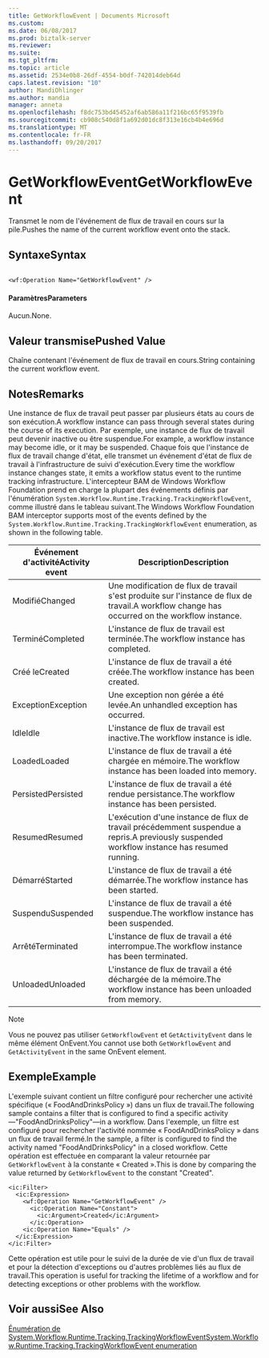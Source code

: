 ```yaml
---
title: GetWorkflowEvent | Documents Microsoft
ms.custom: 
ms.date: 06/08/2017
ms.prod: biztalk-server
ms.reviewer: 
ms.suite: 
ms.tgt_pltfrm: 
ms.topic: article
ms.assetid: 2534e0b8-26df-4554-b0df-742014deb64d
caps.latest.revision: "10"
author: MandiOhlinger
ms.author: mandia
manager: anneta
ms.openlocfilehash: f8dc753bd45452af6ab586a11f216bc65f9539fb
ms.sourcegitcommit: cb908c540d8f1a692d01dc8f313e16cb4b4e696d
ms.translationtype: MT
ms.contentlocale: fr-FR
ms.lasthandoff: 09/20/2017
---
```

# <a name="getworkflowevent"></a><span data-ttu-id="d2842-102">GetWorkflowEvent</span><span class="sxs-lookup"><span data-stu-id="d2842-102">GetWorkflowEvent</span></span>
<span data-ttu-id="d2842-103">Transmet le nom de l'événement de flux de travail en cours sur la pile.</span><span class="sxs-lookup"><span data-stu-id="d2842-103">Pushes the name of the current workflow event onto the stack.</span></span>  
  
## <a name="syntax"></a><span data-ttu-id="d2842-104">Syntaxe</span><span class="sxs-lookup"><span data-stu-id="d2842-104">Syntax</span></span>  
  
```  
  
<wf:Operation Name="GetWorkflowEvent" />  
```  
  
#### <a name="parameters"></a><span data-ttu-id="d2842-105">Paramètres</span><span class="sxs-lookup"><span data-stu-id="d2842-105">Parameters</span></span>  
 <span data-ttu-id="d2842-106">Aucun.</span><span class="sxs-lookup"><span data-stu-id="d2842-106">None.</span></span>  
  
## <a name="pushed-value"></a><span data-ttu-id="d2842-107">Valeur transmise</span><span class="sxs-lookup"><span data-stu-id="d2842-107">Pushed Value</span></span>  
 <span data-ttu-id="d2842-108">Chaîne contenant l'événement de flux de travail en cours.</span><span class="sxs-lookup"><span data-stu-id="d2842-108">String containing the current workflow event.</span></span>  
  
## <a name="remarks"></a><span data-ttu-id="d2842-109">Notes</span><span class="sxs-lookup"><span data-stu-id="d2842-109">Remarks</span></span>  
 <span data-ttu-id="d2842-110">Une instance de flux de travail peut passer par plusieurs états au cours de son exécution.</span><span class="sxs-lookup"><span data-stu-id="d2842-110">A workflow instance can pass through several states during the course of its execution.</span></span> <span data-ttu-id="d2842-111">Par exemple, une instance de flux de travail peut devenir inactive ou être suspendue.</span><span class="sxs-lookup"><span data-stu-id="d2842-111">For example, a workflow instance may become idle, or it may be suspended.</span></span> <span data-ttu-id="d2842-112">Chaque fois que l'instance de flux de travail change d'état, elle transmet un événement d'état de flux de travail à l'infrastructure de suivi d'exécution.</span><span class="sxs-lookup"><span data-stu-id="d2842-112">Every time the workflow instance changes state, it emits a workflow status event to the runtime tracking infrastructure.</span></span> <span data-ttu-id="d2842-113">L'intercepteur BAM de Windows Workflow Foundation prend en charge la plupart des événements définis par l'énumération `System.Workflow.Runtime.Tracking.TrackingWorkflowEvent`, comme illustré dans le tableau suivant.</span><span class="sxs-lookup"><span data-stu-id="d2842-113">The Windows Workflow Foundation BAM interceptor supports most of the events defined by the `System.Workflow.Runtime.Tracking.TrackingWorkflowEvent` enumeration, as shown in the following table.</span></span>  
  
|<span data-ttu-id="d2842-114">Événement d'activité</span><span class="sxs-lookup"><span data-stu-id="d2842-114">Activity event</span></span>|<span data-ttu-id="d2842-115"> Description</span><span class="sxs-lookup"><span data-stu-id="d2842-115">Description</span></span>|  
|--------------------|-----------------|  
|<span data-ttu-id="d2842-116">Modifié</span><span class="sxs-lookup"><span data-stu-id="d2842-116">Changed</span></span>|<span data-ttu-id="d2842-117">Une modification de flux de travail s'est produite sur l'instance de flux de travail.</span><span class="sxs-lookup"><span data-stu-id="d2842-117">A workflow change has occurred on the workflow instance.</span></span>|  
|<span data-ttu-id="d2842-118">Terminé</span><span class="sxs-lookup"><span data-stu-id="d2842-118">Completed</span></span>|<span data-ttu-id="d2842-119">L'instance de flux de travail est terminée.</span><span class="sxs-lookup"><span data-stu-id="d2842-119">The workflow instance has completed.</span></span>|  
|<span data-ttu-id="d2842-120">Créé le</span><span class="sxs-lookup"><span data-stu-id="d2842-120">Created</span></span>|<span data-ttu-id="d2842-121">L'instance de flux de travail a été créée.</span><span class="sxs-lookup"><span data-stu-id="d2842-121">The workflow instance has been created.</span></span>|  
|<span data-ttu-id="d2842-122">Exception</span><span class="sxs-lookup"><span data-stu-id="d2842-122">Exception</span></span>|<span data-ttu-id="d2842-123">Une exception non gérée a été levée.</span><span class="sxs-lookup"><span data-stu-id="d2842-123">An unhandled exception has occurred.</span></span>|  
|<span data-ttu-id="d2842-124">Idle</span><span class="sxs-lookup"><span data-stu-id="d2842-124">Idle</span></span>|<span data-ttu-id="d2842-125">L'instance de flux de travail est inactive.</span><span class="sxs-lookup"><span data-stu-id="d2842-125">The workflow instance is idle.</span></span>|  
|<span data-ttu-id="d2842-126">Loaded</span><span class="sxs-lookup"><span data-stu-id="d2842-126">Loaded</span></span>|<span data-ttu-id="d2842-127">L'instance de flux de travail a été chargée en mémoire.</span><span class="sxs-lookup"><span data-stu-id="d2842-127">The workflow instance has been loaded into memory.</span></span>|  
|<span data-ttu-id="d2842-128">Persisted</span><span class="sxs-lookup"><span data-stu-id="d2842-128">Persisted</span></span>|<span data-ttu-id="d2842-129">L'instance de flux de travail a été rendue persistance.</span><span class="sxs-lookup"><span data-stu-id="d2842-129">The workflow instance has been persisted.</span></span>|  
|<span data-ttu-id="d2842-130">Resumed</span><span class="sxs-lookup"><span data-stu-id="d2842-130">Resumed</span></span>|<span data-ttu-id="d2842-131">L'exécution d'une instance de flux de travail précédemment suspendue a repris.</span><span class="sxs-lookup"><span data-stu-id="d2842-131">A previously suspended workflow instance has resumed running.</span></span>|  
|<span data-ttu-id="d2842-132">Démarré</span><span class="sxs-lookup"><span data-stu-id="d2842-132">Started</span></span>|<span data-ttu-id="d2842-133">L'instance de flux de travail a été démarrée.</span><span class="sxs-lookup"><span data-stu-id="d2842-133">The workflow instance has been started.</span></span>|  
|<span data-ttu-id="d2842-134">Suspendu</span><span class="sxs-lookup"><span data-stu-id="d2842-134">Suspended</span></span>|<span data-ttu-id="d2842-135">L'instance de flux de travail a été suspendue.</span><span class="sxs-lookup"><span data-stu-id="d2842-135">The workflow instance has been suspended.</span></span>|  
|<span data-ttu-id="d2842-136">Arrêté</span><span class="sxs-lookup"><span data-stu-id="d2842-136">Terminated</span></span>|<span data-ttu-id="d2842-137">L'instance de flux de travail a été interrompue.</span><span class="sxs-lookup"><span data-stu-id="d2842-137">The workflow instance has been terminated.</span></span>|  
|<span data-ttu-id="d2842-138">Unloaded</span><span class="sxs-lookup"><span data-stu-id="d2842-138">Unloaded</span></span>|<span data-ttu-id="d2842-139">L'instance de flux de travail a été déchargée de la mémoire.</span><span class="sxs-lookup"><span data-stu-id="d2842-139">The workflow instance has been unloaded from memory.</span></span>|  
  
> [!NOTE]
>  <span data-ttu-id="d2842-140">Vous ne pouvez pas utiliser `GetWorkflowEvent` et `GetActivityEvent` dans le même élément OnEvent.</span><span class="sxs-lookup"><span data-stu-id="d2842-140">You cannot use both `GetWorkflowEvent` and `GetActivityEvent` in the same OnEvent element.</span></span>  
  
## <a name="example"></a><span data-ttu-id="d2842-141">Exemple</span><span class="sxs-lookup"><span data-stu-id="d2842-141">Example</span></span>  
 <span data-ttu-id="d2842-142">L'exemple suivant contient un filtre configuré pour rechercher une activité spécifique (« FoodAndDrinksPolicy ») dans un flux de travail.</span><span class="sxs-lookup"><span data-stu-id="d2842-142">The following sample contains a filter that is configured to find a specific activity—"FoodAndDrinksPolicy"—in a workflow.</span></span> <span data-ttu-id="d2842-143">Dans l'exemple, un filtre est configuré pour rechercher l'activité nommée « FoodAndDrinksPolicy » dans un flux de travail fermé.</span><span class="sxs-lookup"><span data-stu-id="d2842-143">In the sample, a filter is configured to find the activity named "FoodAndDrinksPolicy" in a closed workflow.</span></span> <span data-ttu-id="d2842-144">Cette opération est effectuée en comparant la valeur retournée par `GetWorkflowEvent` à la constante « Created ».</span><span class="sxs-lookup"><span data-stu-id="d2842-144">This is done by comparing the value returned by `GetWorkflowEvent` to the constant "Created".</span></span>  
  
```  
<ic:Filter>  
  <ic:Expression>  
    <wf:Operation Name="GetWorkflowEvent" />   
      <ic:Operation Name="Constant">  
        <ic:Argument>Created</ic:Argument>   
      </ic:Operation>  
    <ic:Operation Name="Equals" />   
  </ic:Expression>  
</ic:Filter>  
```  
  
 <span data-ttu-id="d2842-145">Cette opération est utile pour le suivi de la durée de vie d'un flux de travail et pour la détection d'exceptions ou d'autres problèmes liés au flux de travail.</span><span class="sxs-lookup"><span data-stu-id="d2842-145">This operation is useful for tracking the lifetime of a workflow and for detecting exceptions or other problems with the workflow.</span></span>  
  
## <a name="see-also"></a><span data-ttu-id="d2842-146">Voir aussi</span><span class="sxs-lookup"><span data-stu-id="d2842-146">See Also</span></span>  
 [<span data-ttu-id="d2842-147">Énumération de System.Workflow.Runtime.Tracking.TrackingWorkflowEvent</span><span class="sxs-lookup"><span data-stu-id="d2842-147">System.Workflow.Runtime.Tracking.TrackingWorkflowEvent enumeration</span></span>](http://go.microsoft.com/fwlink/?LinkId=119568)
